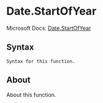 ---
---

# Date.StartOfYear

Microsoft Docs: [Date.StartOfYear](https://docs.microsoft.com/en-us/powerquery-m/date-startofyear)

## Syntax

```powerquery-m
Syntax for this function.
```

## About

About this function.

